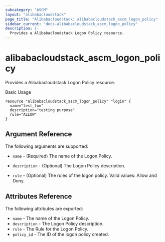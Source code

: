 ```yaml
---
subcategory: "ASCM"
layout: "alibabacloudstack"
page_title: "Alibabacloudstack: alibabacloudstack_ascm_logon_policy"
sidebar_current: "docs-alibabacloudstack_ascm_logon_policy"
description: |-
  Provides a Alibabacloudstack Logon Policy resource.
---
```

# alibabacloudstack_ascm_logon_policy

Provides a Alibabacloudstack Logon Policy resource.

Basic Usage

```
resource "alibabacloudstack_ascm_logon_policy" "login" {
  name="test_foo"
  description="testing purpose"
  rule="ALLOW"
}
```
## Argument Reference

The following arguments are supported:

* `name` - (Required) The name of the Logon Policy.

* `description` - (Optional) The Logon Policy description.

* `rule` - (Optional)  The rules of the logon policy. Valid values: Allow and Deny.


## Attributes Reference

The following attributes are exported:

* `name` - The name of the Logon Policy.
* `description` - The Logon Policy description.
* `rule` - The Rule for the Logon Policy.
* `policy_id` - The ID of the logon policy created.

